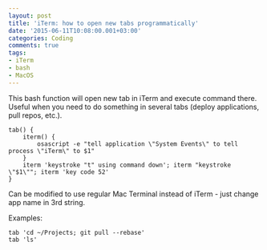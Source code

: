 ```yaml
---
layout: post
title: 'iTerm: how to open new tabs programmatically'
date: '2015-06-11T10:08:00.001+03:00'
categories: Coding
comments: true
tags:
- iTerm
- bash
- MacOS
---
```


This bash function will open new tab in iTerm and execute command there.
Useful when you need to do something in several tabs (deploy applications, pull repos, etc.).

	tab() {
        iterm() {
            osascript -e "tell application \"System Events\" to tell process \"iTerm\" to $1"
        }
        iterm 'keystroke "t" using command down'; iterm "keystroke \"$1\""; iterm 'key code 52'
    }

Can be modified to use regular Mac Terminal instead of iTerm - just change app name in 3rd string.

Examples:

	tab 'cd ~/Projects; git pull --rebase'
	tab 'ls'
